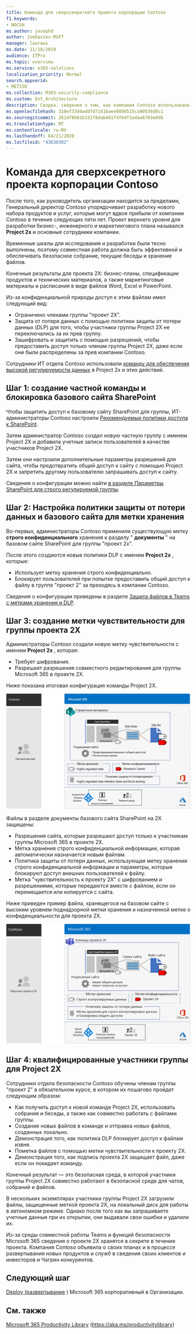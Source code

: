 ```yaml
---
title: Команда для сверхсекретного проекта корпорации Contoso
f1.keywords:
- NOCSH
ms.author: josephd
author: JoeDavies-MSFT
manager: laurawi
ms.date: 11/18/2019
audience: ITPro
ms.topic: overview
ms.service: o365-solutions
localization_priority: Normal
search.appverid:
- MET150
ms.collection: M365-security-compliance
ms.custom: Ent_Architecture
description: Сводка. сведения о том, как компания Contoso использовала группу для строго регулируемых данных для наиболее поднадзорного проекта, чтобы разработать новый набор продуктов и служб.
ms.openlocfilehash: 310ef33d4add7d71616aee8808515ca90536d8c1
ms.sourcegitcommit: 2614f8b81b332f8dab461f4f64f3adaa6703e0d6
ms.translationtype: MT
ms.contentlocale: ru-RU
ms.lasthandoff: 04/21/2020
ms.locfileid: "43636502"
---
```

# <a name="team-for-a-top-secret-project-of-the-contoso-corporation"></a>Команда для сверхсекретного проекта корпорации Contoso

После того, как руководитель организации находится за пределами, Генеральный директор Contoso упорядочивает разработку нового набора продуктов и услуг, которые могут вдвое прибыли от компании Contoso в течение следующих пяти лет. Проект верхнего уровня для разработки бизнес-, инженерного и маркетингового плана назывался **Project 2x** и основные сотрудники компании. 

Временные шкалы для исследования и разработки были тесно выполнены, поэтому совместная работа должна быть эффективной и обеспечивать безопасное собрание, текущие беседы и хранение файлов.

Конечные результаты для проекта 2X: бизнес-планы, спецификации продуктов и технических материалов, а также маркетинговые материалы и расписания в виде файлов Word, Excel и PowerPoint. 

Из-за конфиденциальной природы доступ к этим файлам имел следующий вид:

- Ограничено членами группы "проект 2X".
- Защита от потери данных с помощью политики защиты от потери данных (DLP) для того, чтобы участники группы Project 2X не переключались за их прев группу.
- Зашифровать и защитить с помощью разрешений, чтобы предоставить доступ только членам группы Project 2X, даже если они были распределены за прев компании Contoso.

Сотрудники ИТ отдела Contoso использовали [команду для обеспечения высокой регулируемости данных](secure-teams-highly-regulated-data-scenario.md) в Project 2x и этих действий.

## <a name="step-1-created-a-private-team-and-locked-down-the-underlying-sharepoint-site"></a>Шаг 1: создание частной команды и блокировка базового сайта SharePoint

Чтобы защитить доступ к базовому сайту SharePoint для группы, ИТ-администраторы Contoso настроили [Рекомендуемые политики доступа к SharePoint](sharepoint-file-access-policies.md).

Затем администратор Contoso создал новую частную группу с именем Project 2X и добавила учетные записи пользователей в качестве участников Project 2X.

Затем они настроили дополнительные параметры разрешений для сайта, чтобы предотвратить общий доступ к сайту с помощью Project 2X и запретить другому пользователю запрашивать доступ к сайту.

Сведения о конфигурации можно найти [в разделе Параметры SharePoint для строго регулируемой группы](https://docs.microsoft.com/microsoft-365/security/office-365-security/deploy-teams-three-tiers#highly-confidential-teams).

## <a name="step-2-configured-a-dlp-policy-and-the-underlying-site-for-a-retention-label"></a>Шаг 2: Настройка политики защиты от потери данных и базового сайта для метки хранения 

Во-первых, администраторы Contoso применили существующую метку **строго конфиденциального** хранения к разделу " **документы** " на базовом сайте SharePoint для группы "проект 2x".

После этого создаются новые политики DLP с именем **Project 2x** , которые:

- Использует метку хранения строго конфиденциально.
- Блокирует пользователей при попытке предоставить общий доступ к файлу в группе "проект 2" за преходясь в компании Contoso.

Сведения о конфигурации приведены в разделе [Защита файлов в Teams с метками хранения и DLP](https://docs.microsoft.com/microsoft-365/security/office-365-security/deploy-teams-retention-dlp).

## <a name="step-3-created-a-sensitivity-label-for-the-project-2x-team"></a>Шаг 3: создание метки чувствительности для группы проекта 2X

Администраторы Contoso создали новую метку чувствительности с именем **Project 2x** , которая:

- Требует шифрования.
- Разрешает разрешения совместного редактирования для группы Microsoft 365 в проекте 2X.

Ниже показана итоговая конфигурация команды Project 2X.

![Итоговая конфигурация команды Project 2X](../media/contoso-team-for-highly-confidential-assets/final-config.png)
 
Файлы в разделе документы базового сайта SharePoint на 2X защищены:

- Разрешения сайта, которые разрешают доступ только к участникам группы Microsoft 365 в проекте 2X.
- Метка хранения строго конфиденциальной информации, которая автоматически назначается новым файлам.
- Политика защиты от потери данных, использующая метку хранения строго конфиденциальной информации и параметры, которые блокируют доступ внешних пользователей к файлу.
- Метка "чувствительность к проекту 2X" с шифрованием и разрешениями, которые передаются вместе с файлом, если он перемещается или копируется с сайта.

Ниже приведен пример файла, хранящегося на базовом сайте с высоким уровнем поднадзорной метки хранения и назначенной метке о конфиденциальности для проекта 2X.

![Пример файла, хранящегося на сайте базового проекта 2X](../media/contoso-team-for-highly-confidential-assets/final-config-example-file.png)
 
## <a name="step-4-trained-project-2x-team-members"></a>Шаг 4: квалифицированные участники группы для Project 2X

Сотрудники отдела безопасности Contoso обучены членам группы "проект 2" в обязательном курсе, в котором их пошагово пройдет следующим образом:

- Как получить доступ к новой команде Project 2X, использовать собрания и беседы, а также как совместно работать с файлами группы.
- Создание новых файлов в команде и отправка новых файлов, созданных локально.
- Демонстрация того, как политика DLP блокирует доступ к файлам извне.
- Пометка файлов с помощью метки чувствительности к проекту 2X.
- Демонстрация того, как подпись проекта 2X защищает файл, даже если он покидает команду.

Конечный результат — это безопасная среда, в которой участники группы Project 2X совместно работают в безопасной среде для чатов, собраний и файлов.

В нескольких экземплярах участники группы Project 2X загрузили файлы, защищенные меткой проекта 2X, на локальный диск для работы в автономном режиме. Однако после того как вы запрашиваете учетные данные при их открытии, они выдавали свои ошибки и удалили их.

Из-за среды совместной работы Teams и функций безопасности Microsoft 365 сведения о проекте 2X хранятся в секрете в течение проекта. Компания Contoso объявила о своих планах и в процессе развертывания новых продуктов и служб в сведения своих клиентов и инвесторов и Чагрин конкурентов.

## <a name="next-step"></a>Следующий шаг

[Deploy (развертывание](deploy-microsoft-365-enterprise.md) ) Microsoft 365 корпоративный в Организации.

## <a name="see-also"></a>См. также

[Microsoft 365 Productivity Library](https://aka.ms/productivitylibrary) (https://aka.ms/productivitylibrary)
